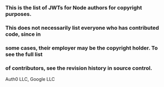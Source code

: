 ### This is the list of JWTs for Node authors for copyright purposes.
### This does not necessarily list everyone who has contributed code, since in
### some cases, their employer may be the copyright holder. To see the full list
### of contributors, see the revision history in source control.

Auth0 LLC, Google LLC


